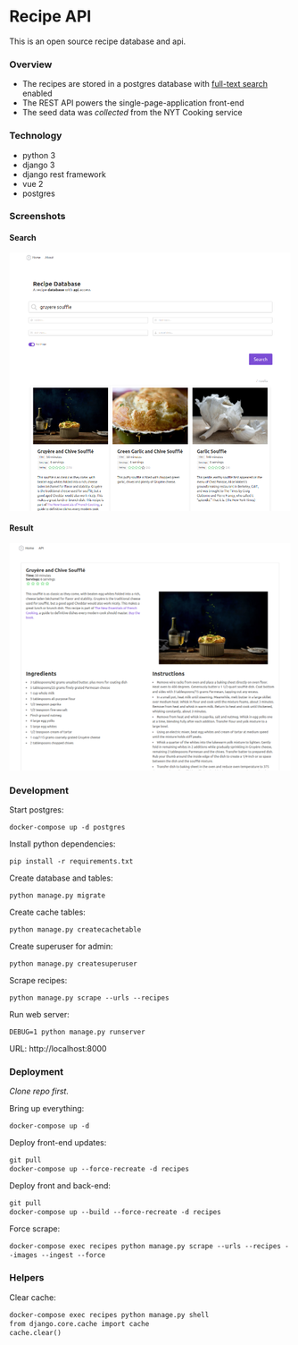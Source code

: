 # Recipe API

This is an open source recipe database and api.

### Overview

- The recipes are stored in a postgres database with [full-text search](https://www.postgresql.org/docs/9.5/textsearch.html) enabled
- The REST API powers the single-page-application front-end
- The seed data was *collected* from the NYT Cooking service

### Technology

- python 3
- django 3
- django rest framework
- vue 2
- postgres

### Screenshots

#### Search
![](static/screenshots/search.png)
#### Result
![](static/screenshots/result.png)

### Development

Start postgres:

    docker-compose up -d postgres
    
Install python dependencies:

    pip install -r requirements.txt
    
Create database and tables:

    python manage.py migrate    

Create cache tables:

    python manage.py createcachetable 
    
Create superuser for admin:

    python manage.py createsuperuser
    
Scrape recipes:

    python manage.py scrape --urls --recipes
        
Run web server:    
    
    DEBUG=1 python manage.py runserver
    
URL: http://localhost:8000


### Deployment

*Clone repo first.*

Bring up everything:

    docker-compose up -d

Deploy front-end updates:

    git pull
    docker-compose up --force-recreate -d recipes

Deploy front and back-end:

    git pull
    docker-compose up --build --force-recreate -d recipes

Force scrape:

    docker-compose exec recipes python manage.py scrape --urls --recipes --images --ingest --force

### Helpers

Clear cache:

    docker-compose exec recipes python manage.py shell
    from django.core.cache import cache
    cache.clear()
